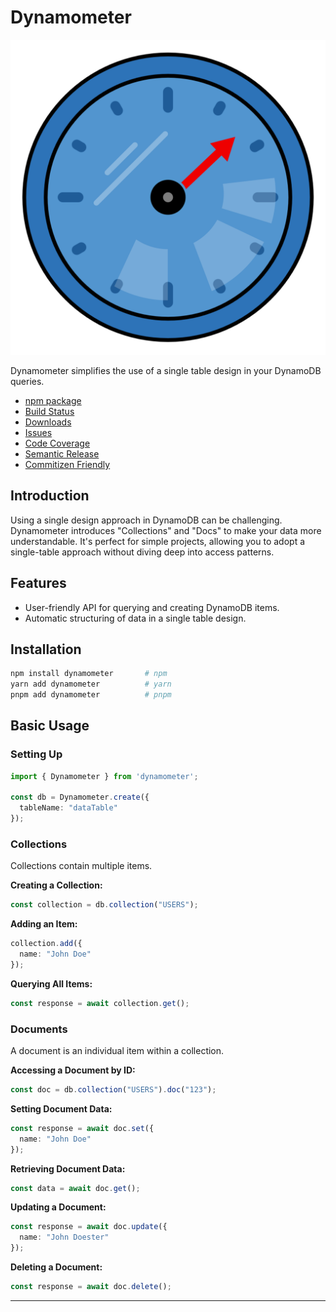 
# Dynamometer

![Dynamometer Logo](logo.svg)

Dynamometer simplifies the use of a single table design in your DynamoDB queries.

- [npm package](https://www.npmjs.com/package/dynamometer)
- [Build Status](https://github.com/AndreasCaldewei/dynamometer/actions/workflows/release.yml)
- [Downloads](https://www.npmtrends.com/dynamometer)
- [Issues](https://github.com/AndreasCaldewei/dynamometer/issues)
- [Code Coverage](https://codecov.io/gh/AndreasCaldewei/dynamometer)
- [Semantic Release](https://github.com/semantic-release/semantic-release)
- [Commitizen Friendly](http://commitizen.github.io/cz-cli/)

## Introduction

Using a single design approach in DynamoDB can be challenging. Dynamometer introduces "Collections" and "Docs" to make your data more understandable. It's perfect for simple projects, allowing you to adopt a single-table approach without diving deep into access patterns.

## Features

- User-friendly API for querying and creating DynamoDB items.
- Automatic structuring of data in a single table design.

## Installation

```bash
npm install dynamometer       # npm
yarn add dynamometer          # yarn
pnpm add dynamometer          # pnpm
```

## Basic Usage

### Setting Up

```ts
import { Dynamometer } from 'dynamometer';

const db = Dynamometer.create({
  tableName: "dataTable"
});
```

### Collections

Collections contain multiple items.

**Creating a Collection:**
```ts
const collection = db.collection("USERS");
```

**Adding an Item:**
```ts
collection.add({
  name: "John Doe"
});
```

**Querying All Items:**
```ts
const response = await collection.get();
```

### Documents

A document is an individual item within a collection.

**Accessing a Document by ID:**
```ts
const doc = db.collection("USERS").doc("123");
```

**Setting Document Data:**
```ts
const response = await doc.set({
  name: "John Doe"
});
```

**Retrieving Document Data:**
```ts
const data = await doc.get();
```

**Updating a Document:**
```ts
const response = await doc.update({
  name: "John Doester"
});
```

**Deleting a Document:**
```ts
const response = await doc.delete();
```

---


